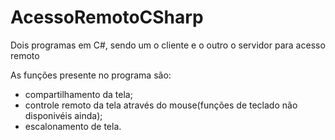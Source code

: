 # AcessoRemotoCSharp
Dois programas em C#, sendo um o cliente e o outro o servidor para acesso remoto

As funções presente no programa são:
 - compartilhamento da tela;
 - controle remoto da tela através do mouse(funções de teclado não disponivéis ainda);
 - escalonamento de tela.
 
 
 
